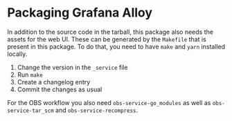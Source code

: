 # Packaging Grafana Alloy

In addition to the source code in the tarball, this package also
needs the assets for the web UI. These can be generated by the
`Makefile` that is present in this package.
To do that, you need to have `make` and `yarn` installed locally.

1. Change the version in the `_service` file
2. Run `make`
3. Create a changelog entry
4. Commit the changes as usual

For the OBS workflow you also need `obs-service-go_modules` as well
as `obs-service-tar_scm` and `obs-service-recompress`.
